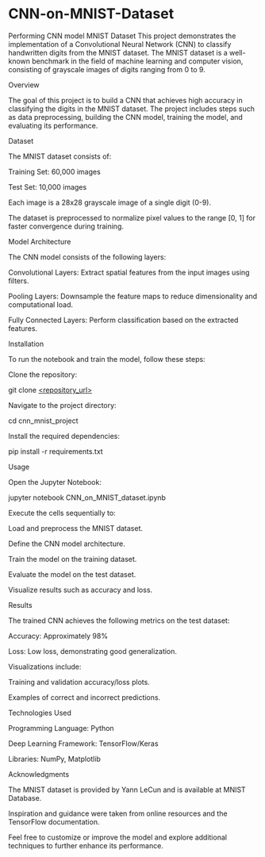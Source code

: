 # CNN-on-MNIST-Dataset
Performing CNN model MNIST Dataset 
This project demonstrates the implementation of a Convolutional Neural Network (CNN) to classify handwritten digits from the MNIST dataset. The MNIST dataset is a well-known benchmark in the field of machine learning and computer vision, consisting of grayscale images of digits ranging from 0 to 9.

Overview

The goal of this project is to build a CNN that achieves high accuracy in classifying the digits in the MNIST dataset. The project includes steps such as data preprocessing, building the CNN model, training the model, and evaluating its performance.

Dataset

The MNIST dataset consists of:

Training Set: 60,000 images

Test Set: 10,000 images

Each image is a 28x28 grayscale image of a single digit (0-9).

The dataset is preprocessed to normalize pixel values to the range [0, 1] for faster convergence during training.

Model Architecture

The CNN model consists of the following layers:

Convolutional Layers: Extract spatial features from the input images using filters.

Pooling Layers: Downsample the feature maps to reduce dimensionality and computational load.

Fully Connected Layers: Perform classification based on the extracted features.

Installation

To run the notebook and train the model, follow these steps:

Clone the repository:

git clone [<repository_url>](https://github.com/NoorUnNisaSoomro/CNN-on-MNIST-Dataset/edit/main/)

Navigate to the project directory:

cd cnn_mnist_project

Install the required dependencies:

pip install -r requirements.txt

Usage

Open the Jupyter Notebook:

jupyter notebook CNN_on_MNIST_dataset.ipynb

Execute the cells sequentially to:

Load and preprocess the MNIST dataset.

Define the CNN model architecture.

Train the model on the training dataset.

Evaluate the model on the test dataset.

Visualize results such as accuracy and loss.

Results

The trained CNN achieves the following metrics on the test dataset:

Accuracy: Approximately 98%

Loss: Low loss, demonstrating good generalization.

Visualizations include:

Training and validation accuracy/loss plots.

Examples of correct and incorrect predictions.

Technologies Used

Programming Language: Python

Deep Learning Framework: TensorFlow/Keras

Libraries: NumPy, Matplotlib

Acknowledgments

The MNIST dataset is provided by Yann LeCun and is available at MNIST Database.

Inspiration and guidance were taken from online resources and the TensorFlow documentation.

Feel free to customize or improve the model and explore additional techniques to further enhance its performance.

